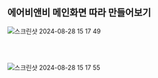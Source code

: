 ## 에어비앤비 메인화면 따라 만들어보기


![스크린샷 2024-08-28 15 17 49](https://github.com/user-attachments/assets/c904a4f3-910e-40ac-aaae-26b7dac92f39)

<br><br>

![스크린샷 2024-08-28 15 17 55](https://github.com/user-attachments/assets/05f1f8dd-deb7-4664-84cb-1ae16f69a158)

